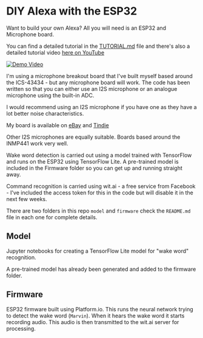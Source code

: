# DIY Alexa with the ESP32

Want to build your own Alexa? All you will need is an ESP32 and Microphone board.

You can find a detailed tutorial in the [TUTORIAL.md](../master/TUTORIAL.md) file and there's also a detailed tutorial video [here on YouTube](https://youtu.be/re-dSV_a0tM)

[![Demo Video](https://img.youtube.com/vi/re-dSV_a0tM/0.jpg)](https://www.youtube.com/watch?v=re-dSV_a0tM)

I'm using a microphone breakout board that I've built myself based around the ICS-43434 - but any microphone board will work. The code has been written so that you can either use an I2S microphone or an analogue microphone using the built-in ADC.

I would recommend using an I2S microphone if you have one as they have a lot better noise characteristics.

My board is available on [eBay](https://www.ebay.co.uk/itm/154115095985) and [Tindie](https://www.tindie.com/products/atomic14/ics-43434-i2s-mems-microphone-breakout-board/)

Other I2S microphones are equally suitable. Boards based around the INMP441 work very well.

Wake word detection is carried out using a model trained with TensorFlow and runs on the ESP32 using TensorFlow Lite. A pre-trained model is included in the Firmware folder so you can get up and running straight away.

Command recognition is carried using wit.ai - a free service from Facebook - I've included the access token for this in the code but will disable it in the next few weeks.

There are two folders in this repo `model` and `firmware` check the `README.md` file in each one for complete details.

## Model

Jupyter notebooks for creating a TensorFlow Lite model for "wake word" recognition.

A pre-trained model has already been generated and added to the firmware folder.

## Firmware

ESP32 firmware built using Platform.io. This runs the neural network trying to detect the wake word (`Marvin`). When it hears the wake word it starts recording audio. This audio is then transmitted to the wit.ai server for processing.
